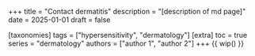 +++
title = "Contact dermatitis"
description = "[description of md page]"
date = 2025-01-01
draft = false

[taxonomies]
tags = ["hypersensitivity", "dermatology"]
[extra]
toc = true
series = "dermatology"
authors = ["author 1", "author 2"]
+++
{{ wip() }}

</br>
</br>

<div class="blur-container">

</div>
